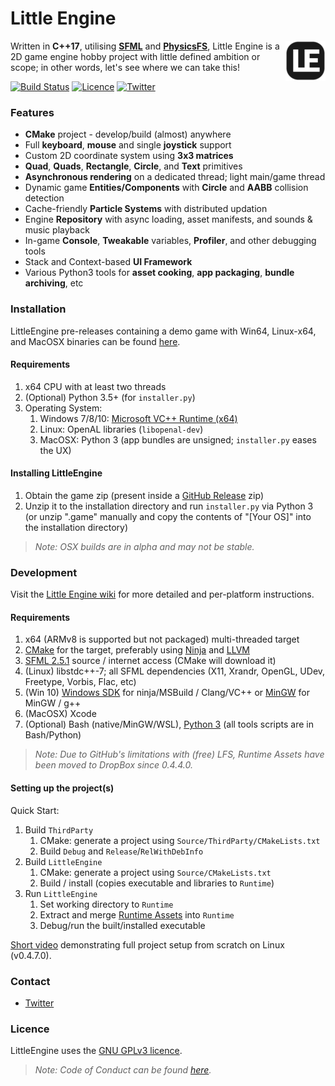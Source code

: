 # Little Engine

<img align="right" src="https://github.com/karnkaul/LittleEngine/blob/dev/Source/App/App/Resources/Icon.png" width="64" />

Written in **C++17**, utilising [**SFML**](https://www.sfml-dev.org/) and [**PhysicsFS**](https://icculus.org/physfs/), Little Engine is a 2D game engine hobby project with little defined ambition or scope; in other words, let's see where we can take this!

[![Build Status](https://travis-ci.org/karnkaul/LittleEngine.svg?branch=master)](https://travis-ci.org/karnkaul/LittleEngine) [![Licence](https://img.shields.io/github/license/karnkaul/LittleEngine)](LICENSE) [![Twitter](https://img.shields.io/twitter/url/https/karnkaul?label=Follow&style=social)](https://twitter.com/KarnKaul)

### Features
- **CMake** project - develop/build (almost) anywhere
- Full **keyboard**, **mouse** and single **joystick** support
- Custom 2D coordinate system using **3x3 matrices**
- **Quad**, **Quads**, **Rectangle**, **Circle**, and **Text** primitives
- **Asynchronous rendering** on a dedicated thread; light main/game thread
- Dynamic game **Entities/Components** with **Circle** and **AABB** collision detection
- Cache-friendly **Particle Systems** with distributed updation
- Engine **Repository** with async loading, asset manifests, and sounds & music playback
- In-game **Console**, **Tweakable** variables, **Profiler**, and other debugging tools
- Stack and Context-based **UI Framework**
- Various Python3 tools for **asset cooking**, **app packaging**, **bundle archiving**, etc

### Installation
LittleEngine pre-releases containing a demo game with Win64, Linux-x64, and MacOSX binaries can be found [here](https://github.com/karnkaul/LittleEngine/releases).

#### Requirements
1. x64 CPU with at least two threads
1. (Optional) Python 3.5+ (for `installer.py`)
1. Operating System:
    1. Windows 7/8/10: [Microsoft VC++ Runtime (x64)](https://support.microsoft.com/en-us/help/2977003/the-latest-supported-visual-c-downloads)
    1. Linux: OpenAL libraries (`libopenal-dev`)
    1. MacOSX: Python 3 (app bundles are unsigned; `installer.py` eases the UX)

#### Installing LittleEngine
1. Obtain the game zip (present inside a [GitHub Release](https://github.com/karnkaul/LittleEngine/releases) zip)
1. Unzip it to the installation directory and run `installer.py` via Python 3 (or unzip ".game" manually and copy the contents of "[Your OS]" into the installation directory)

> *Note: OSX builds are in alpha and may not be stable.*

### Development
Visit the [Little Engine wiki](https://github.com/karnkaul/LittleEngine/wiki/Development) for more detailed and per-platform instructions.

#### Requirements
1. x64 (ARMv8 is supported but not packaged) multi-threaded target
1. [CMake](https://cmake.org/download/) for the target, preferably using [Ninja](https://ninja-build.org/) and [LLVM](https://llvm.org/)
1. [SFML 2.5.1](https://www.sfml-dev.org/download/sfml/2.5.1/) source / internet access (CMake will download it)
1. (Linux) libstdc++-7; all SFML dependencies (X11, Xrandr, OpenGL, UDev, Freetype, Vorbis, Flac, etc)
1. (Win 10) [Windows SDK](https://developer.microsoft.com/en-us/windows/downloads/windows-10-sdk) for ninja/MSBuild / Clang/VC++ or [MinGW](http://www.mingw.org/) for MinGW / g++
1. (MacOSX) Xcode
1. (Optional) Bash (native/MinGW/WSL), [Python 3](https://www.python.org/downloads/) (all tools scripts are in Bash/Python)

>*Note: Due to GitHub's limitations with (free) LFS, Runtime Assets have been moved to DropBox since 0.4.4.0.*

#### Setting up the project(s)
Quick Start:
1. Build `ThirdParty`
    1. CMake: generate a project using `Source/ThirdParty/CMakeLists.txt`
    1. Build `Debug` and `Release`/`RelWithDebInfo`
1. Build `LittleEngine`
    1. CMake: generate a project using `Source/CMakeLists.txt`
    1. Build / install (copies executable and libraries to `Runtime`)
1. Run `LittleEngine`
    1. Set working directory to `Runtime`
    1. Extract and merge [Runtime Assets](https://www.dropbox.com/sh/ygwprt87nr4sigm/AABKD-84WKMNXtyM4LNcnH3ca?dl=0) into `Runtime`
    1. Debug/run the built/installed executable

[Short video](https://youtu.be/Ox5c96EflZU) demonstrating full project setup from scratch on Linux (v0.4.7.0).

### Contact

* [Twitter](https://twitter.com/KarnKaul)

### Licence
LittleEngine uses the [GNU GPLv3 licence](LICENSE).

>*Note: Code of Conduct can be found [here](CODE_OF_CONDUCT).*
